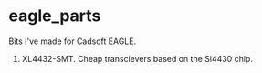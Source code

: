 # eagle_parts
Bits I've made for Cadsoft EAGLE.


1.  XL4432-SMT.  Cheap transcievers based on the Si4430 chip.
